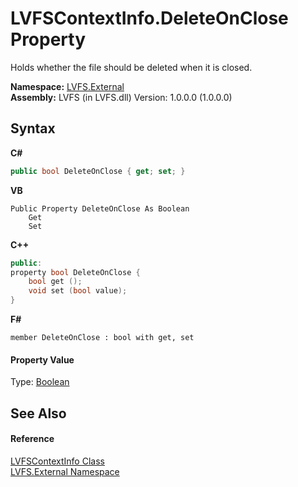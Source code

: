 # LVFSContextInfo.DeleteOnClose Property 
 

Holds whether the file should be deleted when it is closed.

**Namespace:**&nbsp;<a href="ce38c3d6-f720-9c09-02a8-24d191d963ed">LVFS.External</a><br />**Assembly:**&nbsp;LVFS (in LVFS.dll) Version: 1.0.0.0 (1.0.0.0)

## Syntax

**C#**<br />
``` C#
public bool DeleteOnClose { get; set; }
```

**VB**<br />
``` VB
Public Property DeleteOnClose As Boolean
	Get
	Set
```

**C++**<br />
``` C++
public:
property bool DeleteOnClose {
	bool get ();
	void set (bool value);
}
```

**F#**<br />
``` F#
member DeleteOnClose : bool with get, set

```


#### Property Value
Type: <a href="http://msdn2.microsoft.com/en-us/library/a28wyd50" target="_blank">Boolean</a>

## See Also


#### Reference
<a href="09c74a4d-3965-0d4b-f9f9-f9b54f7d56d9">LVFSContextInfo Class</a><br /><a href="ce38c3d6-f720-9c09-02a8-24d191d963ed">LVFS.External Namespace</a><br />